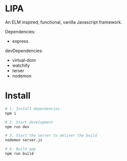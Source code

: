 # LIPA

An ELM inspired, functional, vanilla Javascript framework.

Dependencies:
- express

devDependencies:
- virtual-dom
- watchify
- terser
- nodemon

# Install

```bash
# 1. Install dependencies.
npm i

# 2. Start development
npm run dev

# 3. Start the server to deliver the build
nodemon server.js

# 4. Build app
npm run build
```